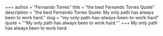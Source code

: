 +++
author = "Fernando Torres"
title = "the best Fernando Torres Quote"
description = "the best Fernando Torres Quote: My only path has always been to work hard."
slug = "my-only-path-has-always-been-to-work-hard"
quote = '''My only path has always been to work hard.'''
+++
My only path has always been to work hard.

